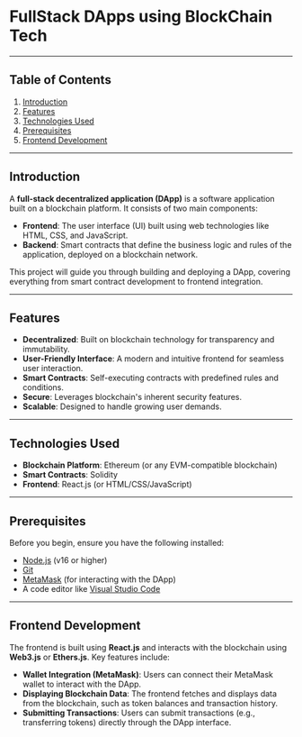 ﻿# FullStack DApps using BlockChain Tech

---

## Table of Contents
1. [Introduction](#introduction)
2. [Features](#features)
3. [Technologies Used](#technologies-used)
4. [Prerequisites](#prerequisites)
5. [Frontend Development](#frontend-development)

---

## Introduction
A **full-stack decentralized application (DApp)** is a software application built on a blockchain platform. It consists of two main components:
- **Frontend**: The user interface (UI) built using web technologies like HTML, CSS, and JavaScript.
- **Backend**: Smart contracts that define the business logic and rules of the application, deployed on a blockchain network.

This project will guide you through building and deploying a DApp, covering everything from smart contract development to frontend integration.

---

## Features
- **Decentralized**: Built on blockchain technology for transparency and immutability.
- **User-Friendly Interface**: A modern and intuitive frontend for seamless user interaction.
- **Smart Contracts**: Self-executing contracts with predefined rules and conditions.
- **Secure**: Leverages blockchain's inherent security features.
- **Scalable**: Designed to handle growing user demands.

---

## Technologies Used
- **Blockchain Platform**: Ethereum (or any EVM-compatible blockchain)
- **Smart Contracts**: Solidity
- **Frontend**: React.js (or HTML/CSS/JavaScript)

---

## Prerequisites
Before you begin, ensure you have the following installed:
- [Node.js](https://nodejs.org/) (v16 or higher)
- [Git](https://git-scm.com/)
- [MetaMask](https://metamask.io/) (for interacting with the DApp)
- A code editor like [Visual Studio Code](https://code.visualstudio.com/)

---

## Frontend Development
The frontend is built using **React.js** and interacts with the blockchain using **Web3.js** or **Ethers.js**. Key features include:
- **Wallet Integration (MetaMask)**: Users can connect their MetaMask wallet to interact with the DApp.
- **Displaying Blockchain Data**: The frontend fetches and displays data from the blockchain, such as token balances and transaction history.
- **Submitting Transactions**: Users can submit transactions (e.g., transferring tokens) directly through the DApp interface.

